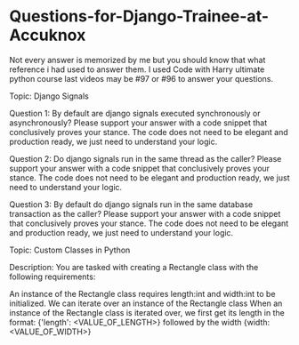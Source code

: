 # Questions-for-Django-Trainee-at-Accuknox

Not every answer is memorized by me but you should know that what reference i had used to answer them. I used Code with Harry ultimate python course last videos may be #97 or #96 to answer your questions.

Topic: Django Signals

Question 1: By default are django signals executed synchronously or asynchronously? Please support your answer with a code snippet that conclusively proves your stance. The code does not need to be elegant and production ready, we just need to understand your logic.

Question 2: Do django signals run in the same thread as the caller? Please support your answer with a code snippet that conclusively proves your stance. The code does not need to be elegant and production ready, we just need to understand your logic.

Question 3: By default do django signals run in the same database transaction as the caller? Please support your answer with a code snippet that conclusively proves your stance. The code does not need to be elegant and production ready, we just need to understand your logic.

Topic: Custom Classes in Python

Description: You are tasked with creating a Rectangle class with the following requirements:

An instance of the Rectangle class requires length:int and width:int to be initialized. We can iterate over an instance of the Rectangle class When an instance of the Rectangle class is iterated over, we first get its length in the format: {'length': <VALUE_OF_LENGTH>} followed by the width {width: <VALUE_OF_WIDTH>}
